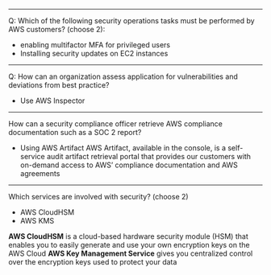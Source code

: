 ***
Q:
Which of the following security operations tasks must be performed by AWS customers? (choose 2):

* enabling multifactor MFA for privileged users
* Installing security updates on EC2 instances
***
Q: How can an organization assess application for vulnerabilities and deviations from best practice?    

- Use AWS Inspector

***
How can a security compliance officer retrieve AWS compliance documentation such as a SOC 2 report?    
 - Using AWS Artifact
 AWS Artifact, available in the console, is a self-service audit artifact retrieval portal that provides our customers with on-demand access to AWS’ compliance documentation and AWS agreements
 
 ***
 Which services are involved with security? (choose 2)
 
 - AWS CloudHSM
 - AWS KMS
 
**AWS CloudHSM** is a cloud-based hardware security module (HSM) that enables you to easily generate and use your own encryption keys on the AWS Cloud
**AWS Key Management Service** gives you centralized control over the encryption keys used to protect your data
 


